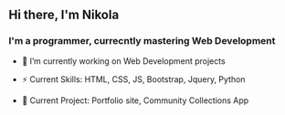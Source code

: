 ## Hi there, I'm Nikola
### I'm a programmer, currecntly mastering Web Development

- 🌱 I’m currently working on Web Development projects

- ⚡ Current Skills:
          HTML, CSS, JS, Bootstrap, Jquery, Python

- 👋 Current Project:
            Portfolio site, Community Collections App

